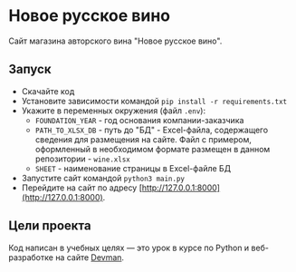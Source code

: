 # Новое русское вино

Сайт магазина авторского вина "Новое русское вино".

## Запуск

- Скачайте код
- Установите зависимости командой 
``` pip install -r requirements.txt ```
- Укажите в переменных окружения (файл `.env`):
  - `FOUNDATION_YEAR` - год основания компании-заказчика
  - `PATH_TO_XLSX_DB` - путь до "БД" - Excel-файла, содержащего сведения для размещения на сайте. Файл с примером, оформленный в необходимом формате размещен в данном репозитории - `wine.xlsx`
  - `SHEET` - наименование страницы в Excel-файле БД
- Запустите сайт командой ```python3 main.py```
- Перейдите на сайт по адресу [http://127.0.0.1:8000](http://127.0.0.1:8000).

## Цели проекта

Код написан в учебных целях — это урок в курсе по Python и веб-разработке на сайте [Devman](https://dvmn.org).
